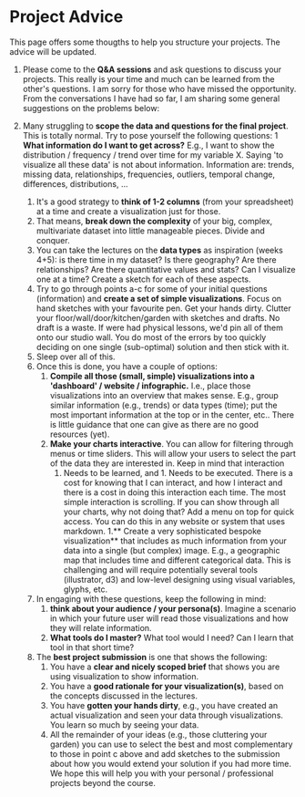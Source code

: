 # Project Advice

This page offers some thougths to help you structure your projects. The advice will be updated.

1. Please come to the **Q&A sessions** and ask questions to discuss your projects. This really is your time and much can be learned from the other's questions. I am sorry for those who have missed the opportunity. From the conversations I have had so far, I am sharing some general suggestions on the problems below:

1. Many struggling to **scope the data and questions for the final project**. This is totally normal. Try to pose yourself the following questions: 
	1 **What information do I want to get across?** E.g., I want to show the distribution / frequency / trend over time for my variable X. Saying 'to visualize all these data' is not about information. Information are: trends, missing data, relationships, frequencies, outliers, temporal change, differences, distributions, ... 
	1. It's a good strategy to **think of 1-2 columns** (from your spreadsheet) at a time and create a visualization just for those. 
	1. That means, **break down the complexity** of your big, complex, multivariate dataset into little manageable pieces. Divide and conquer.
	1. You can take the lectures on the **data types** as inspiration (weeks 4+5): is there time in my dataset? Is there geography? Are there relationships? Are there quantitative values and stats? Can I visualize one at a time? Create a sketch for each of these aspects. 
	1. Try to go through points a-c for some of your initial questions (information) and **create a set of simple visualizations**. Focus on hand sketches with your favourite pen. Get your hands dirty. Clutter your floor/wall/door/kitchen/garden with sketches and drafts. No draft is a waste. If were had physical lessons, we'd pin all of them onto our studio wall. You do most of the errors by too quickly deciding on one single (sub-optimal) solution and then stick with it. 
	1. Sleep over all of this.
	1. Once this is done, you have a couple of options: 
		 1. **Compile all those (small, simple) visualizations into a 'dashboard' / website / infographic.** I.e., place those visualizations into an overview that makes sense. E.g., group similar information (e.g., trends) or data types (time); put the most important information at the top or in the center, etc.. There is little guidance that one can give as there are no good resources (yet). 
		 1. **Make your charts interactive**. You can allow for filtering through menus or time sliders. This will allow your users to select the part of the data they are interested in. Keep in mind that interaction
			  1. Needs to be learned, and 
				1. Needs to be executed. 
			There is a cost for knowing that I can interact, and how I interact and there is a cost in doing this interaction each time. The most simple interaction is scrolling. If you can show through all your charts, why not doing that? Add a menu on top for quick access. You can do this in any website or system that uses markdown.
		 1.** Create a very sophisticated bespoke visualization** that includes as much information from your data into a single (but complex) image. E.g., a geographic map that includes time and different categorical data. This is challenging and will require potentially several tools (illustrator, d3) and low-level designing using visual variables, glyphs, etc. 
	1. In engaging with these questions, keep the following in mind: 
		 1. **think about your audience / your persona(s)**. Imagine a scenario in which your future user will read those visualizations and how they will relate information. 
		 1. **What tools do I master?** What tool would I need? Can I learn that tool in that short time? 
	1. The **best project submission** is one that shows the following: 
		 1. You have a **clear and nicely scoped brief** that shows you are using visualization to show information. 
		 1. You have a **good rationale for your visualization(s)**, based on the concepts discussed in the lectures. 
		 1. You have **gotten your hands dirty**, e.g., you have created an actual visualization and seen your data through visualizations. You learn so much by seeing your data. 
		 1. All the remainder of your ideas (e.g., those cluttering your garden) you can use to select the best and most complementary to those in point c above and add sketches to the submission about how you would extend your solution if you had more time. We hope this will help you with your personal / professional projects beyond the course. 


